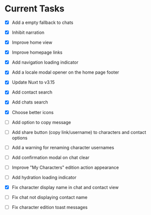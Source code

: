 # Current Tasks

- [x] Add a empty fallback to chats
- [x] Inhibit narration
- [x] Improve home view
- [x] Improve homepage links
- [x] Add navigation loading indicator
- [x] Add a locale modal opener on the home page footer
- [x] Update Nuxt to v3.15
- [x] Add contact search
- [x] Add chats search
- [x] Choose better icons
- [ ] Add option to copy message
- [ ] Add share button (copy link/username) to characters and contact options
- [ ] Add a warning for renaming character usernames
- [ ] Add confirmation modal on chat clear
- [ ] Improve "My Characters" edition action appearance
- [ ] Add hydration loading indicator

- [x] Fix character display name in chat and contact view
- [ ] Fix chat not displaying contact name
- [ ] Fix character edition toast messages
